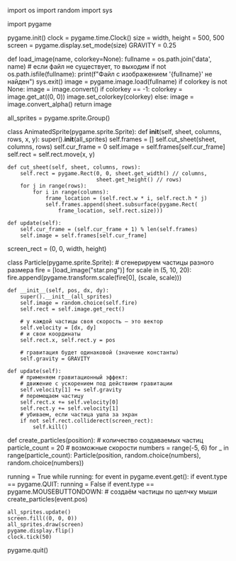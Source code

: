 import os
import random
import sys

import pygame

pygame.init()
clock = pygame.time.Clock()
size = width, height = 500, 500
screen = pygame.display.set_mode(size)
GRAVITY = 0.25


def load_image(name, colorkey=None):
    fullname = os.path.join('data', name)
    # если файл не существует, то выходим
    if not os.path.isfile(fullname):
        print(f"Файл с изображением '{fullname}' не найден")
        sys.exit()
    image = pygame.image.load(fullname)
    if colorkey is not None:
        image = image.convert()
        if colorkey == -1:
            colorkey = image.get_at((0, 0))
        image.set_colorkey(colorkey)
    else:
        image = image.convert_alpha()
    return image


all_sprites = pygame.sprite.Group()


class AnimatedSprite(pygame.sprite.Sprite):
    def __init__(self, sheet, columns, rows, x, y):
        super().__init__(all_sprites)
        self.frames = []
        self.cut_sheet(sheet, columns, rows)
        self.cur_frame = 0
        self.image = self.frames[self.cur_frame]
        self.rect = self.rect.move(x, y)

    def cut_sheet(self, sheet, columns, rows):
        self.rect = pygame.Rect(0, 0, sheet.get_width() // columns,
                                sheet.get_height() // rows)
        for j in range(rows):
            for i in range(columns):
                frame_location = (self.rect.w * i, self.rect.h * j)
                self.frames.append(sheet.subsurface(pygame.Rect(
                    frame_location, self.rect.size)))

    def update(self):
        self.cur_frame = (self.cur_frame + 1) % len(self.frames)
        self.image = self.frames[self.cur_frame]


screen_rect = (0, 0, width, height)


class Particle(pygame.sprite.Sprite):
    # сгенерируем частицы разного размера
    fire = [load_image("star.png")]
    for scale in (5, 10, 20):
        fire.append(pygame.transform.scale(fire[0], (scale, scale)))

    def __init__(self, pos, dx, dy):
        super().__init__(all_sprites)
        self.image = random.choice(self.fire)
        self.rect = self.image.get_rect()

        # у каждой частицы своя скорость — это вектор
        self.velocity = [dx, dy]
        # и свои координаты
        self.rect.x, self.rect.y = pos

        # гравитация будет одинаковой (значение константы)
        self.gravity = GRAVITY

    def update(self):
        # применяем гравитационный эффект:
        # движение с ускорением под действием гравитации
        self.velocity[1] += self.gravity
        # перемещаем частицу
        self.rect.x += self.velocity[0]
        self.rect.y += self.velocity[1]
        # убиваем, если частица ушла за экран
        if not self.rect.colliderect(screen_rect):
            self.kill()


def create_particles(position):
    # количество создаваемых частиц
    particle_count = 20
    # возможные скорости
    numbers = range(-5, 6)
    for _ in range(particle_count):
        Particle(position, random.choice(numbers), random.choice(numbers))


running = True
while running:
    for event in pygame.event.get():
        if event.type == pygame.QUIT:
            running = False
        if event.type == pygame.MOUSEBUTTONDOWN:
            # создаём частицы по щелчку мыши
            create_particles(event.pos)

    all_sprites.update()
    screen.fill((0, 0, 0))
    all_sprites.draw(screen)
    pygame.display.flip()
    clock.tick(50)

pygame.quit()
